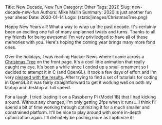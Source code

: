 Title: New Decade, New Fun
Category: Other
Tags: 2020
Slug: new-decade-new-fun
Authors: Mike Mallin
Summary: 2020 is just another fun year ahead
Date: 2020-01-14
Logo: {static|images/ChristmasTree.png}

Happy New Years all! What a way to wrap up the past decade. It's certainly been an exciting one full of many unplanned twists and turns. Thanks to all my friends for being awesome! I'm very priviledged to have all of these memories with you. Here's hoping the coming year brings many more fond ones.

Over the holidays, I was reading Hacker News where I came across a [Christmas Tree](https://news.ycombinator.com/item?id=21879397) on the front page. It's a cool little animation that really caught my eye. It's been a while since I coded up a small ornament so I decided to attempt it in C (and OpenGL). It took a few days of effort and I'm very [pleased with the results](https://github.com/mremallin/christmas_tree). After trying to find a set of tutorials for coding in OpenGL3 it was fairly straightforward to get it working well on both my laptop and desktop at full speed.

For a laugh, I tried loading it on a Raspberry Pi (Model 1B) that I had kicking around. Without any changes, I'm only getting 2fps when it runs... I think I'll spend a bit of time working through optimizing it for a much smaller and constrained platform. It'll be nice to play around with some in-depth optimization again. I'll definitely be posting more as I optimize it!